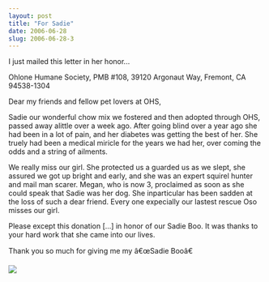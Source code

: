 ```yaml
---
layout: post
title: "For Sadie"
date: 2006-06-28
slug: 2006-06-28-3
---
```


I just mailed this letter in her honor...

Ohlone Humane Society,
PMB #108, 39120 Argonaut Way, 
Fremont, CA 94538-1304

Dear my friends and fellow pet lovers at OHS,

Sadie our wonderful chow mix we fostered and then adopted through OHS, passed away alittle over a week ago.  After going blind over a year ago she had been in a lot of pain, and her diabetes was getting the best of her.  She truely had been a medical miricle for the years we had her, over coming the odds and a string of ailments. 

We really miss our girl.  She protected us a guarded us as we slept, she assured we got up bright and early, and she was an expert squirel hunter and mail man scarer.  Megan, who is now 3, proclaimed as soon as she could speak that Sadie was her dog.  She inparticular has been sadden at the loss of such a dear friend.  Every one expecially our lastest rescue Oso misses our girl. 

Please except this donation [...] in honor of our Sadie Boo.  It was thanks to your hard work that she came into our lives.  

Thank you so much for giving me my â€œSadie Booâ€

 ![](/visible-light/images/assets/sadie_and_lori1.jpg) 
